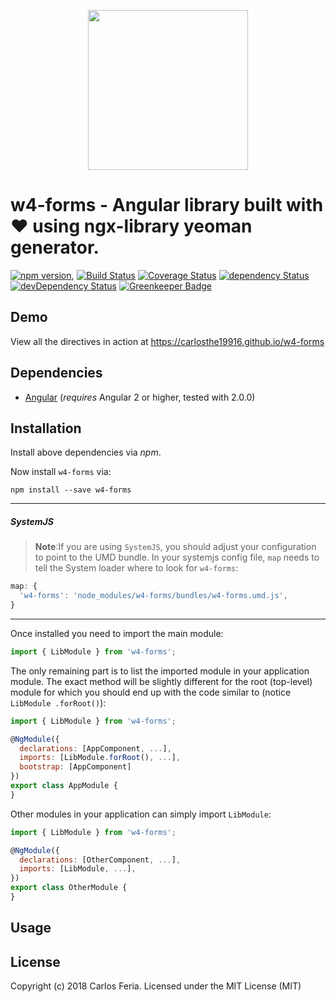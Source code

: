 <p align="center">
  <img height="256px" width="256px" style="text-align: center;" src="https://cdn.rawgit.com/carlosthe19916/w4-forms/master/demo/src/assets/logo.svg">
</p>

# w4-forms - Angular library built with ❤ using ngx-library yeoman generator.

[![npm version](https://badge.fury.io/js/w4-forms.svg)](https://badge.fury.io/js/w4-forms),
[![Build Status](https://travis-ci.org/carlosthe19916/w4-forms.svg?branch=master)](https://travis-ci.org/carlosthe19916/w4-forms)
[![Coverage Status](https://coveralls.io/repos/github/carlosthe19916/w4-forms/badge.svg?branch=master)](https://coveralls.io/github/carlosthe19916/w4-forms?branch=master)
[![dependency Status](https://david-dm.org/carlosthe19916/w4-forms/status.svg)](https://david-dm.org/carlosthe19916/w4-forms)
[![devDependency Status](https://david-dm.org/carlosthe19916/w4-forms/dev-status.svg?branch=master)](https://david-dm.org/carlosthe19916/w4-forms#info=devDependencies)
[![Greenkeeper Badge](https://badges.greenkeeper.io/carlosthe19916/w4-forms.svg)](https://greenkeeper.io/)

## Demo

View all the directives in action at https://carlosthe19916.github.io/w4-forms

## Dependencies
* [Angular](https://angular.io) (*requires* Angular 2 or higher, tested with 2.0.0)

## Installation
Install above dependencies via *npm*. 

Now install `w4-forms` via:
```shell
npm install --save w4-forms
```

---
##### SystemJS
>**Note**:If you are using `SystemJS`, you should adjust your configuration to point to the UMD bundle.
In your systemjs config file, `map` needs to tell the System loader where to look for `w4-forms`:
```js
map: {
  'w4-forms': 'node_modules/w4-forms/bundles/w4-forms.umd.js',
}
```
---

Once installed you need to import the main module:
```js
import { LibModule } from 'w4-forms';
```
The only remaining part is to list the imported module in your application module. The exact method will be slightly
different for the root (top-level) module for which you should end up with the code similar to (notice ` LibModule .forRoot()`):
```js
import { LibModule } from 'w4-forms';

@NgModule({
  declarations: [AppComponent, ...],
  imports: [LibModule.forRoot(), ...],  
  bootstrap: [AppComponent]
})
export class AppModule {
}
```

Other modules in your application can simply import ` LibModule `:

```js
import { LibModule } from 'w4-forms';

@NgModule({
  declarations: [OtherComponent, ...],
  imports: [LibModule, ...], 
})
export class OtherModule {
}
```

## Usage



## License

Copyright (c) 2018 Carlos Feria. Licensed under the MIT License (MIT)
